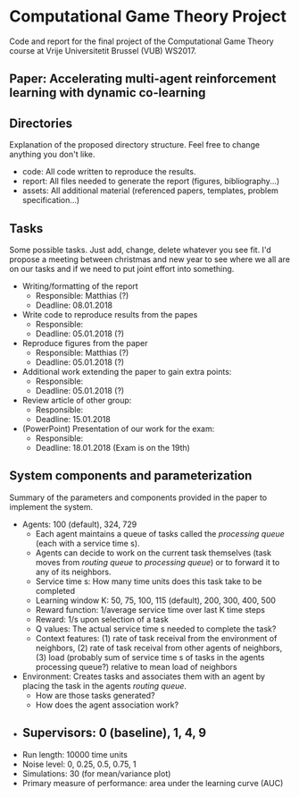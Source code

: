 # Computational Game Theory Project

Code and report for the final project of the Computational Game Theory course at Vrije Universitetit Brussel (VUB) WS2017.

## Paper: Accelerating multi-agent reinforcement learning with dynamic co-learning 

## Directories
Explanation of the proposed directory structure. Feel free to change anything you don't like.
- code: All code written to reproduce the results.
- report: All files needed to generate the report (figures, bibliography...)
- assets: All additional material (referenced papers, templates, problem specification...)

## Tasks
Some possible tasks. Just add, change, delete whatever you see fit. I'd propose a meeting between christmas and new year to see where we all are on our tasks and if we need to put joint effort into something.
- Writing/formatting of the report
  - Responsible: Matthias (?)
  - Deadline: 08.01.2018
- Write code to reproduce results from the papes
  - Responsible:
  - Deadline: 05.01.2018 (?)
- Reproduce figures from the paper
  - Responsible: Matthias (?)
  - Deadline: 05.01.2018 (?)
- Additional work extending the paper to gain extra points:
  - Responsible:
  - Deadline: 05.01.2018 (?)
- Review article of other group:
  - Responsible:
  - Deadline: 15.01.2018
- (PowerPoint) Presentation of our work for the exam:
  - Responsible:
  - Deadline: 18.01.2018 (Exam is on the 19th)

## System components and parameterization
Summary of the parameters and components provided in the paper to implement the system.
- Agents: 100 (default), 324, 729
  - Each agent maintains a queue of tasks called the _processing queue_ (each with a service time s).
  - Agents can decide to work on the current task themselves (task moves from _routing queue_ to _processing queue_) or       to forward it to any of its neighbors.
  - Service time s: How many time units does this task take to be completed
  - Learning window K: 50, 75, 100, 115 (default), 200, 300, 400, 500
  - Reward function: 1/average service time over last K time steps
  - Reward: 1/s upon selection of a task
  - Q values: The actual service time s needed to complete the task?
  - Context features: (1) rate of task receival from the environment of neighbors, (2) rate of task receival from other agents of neighbors, (3) load (probably sum of service time s of tasks in the agents processing queue?) relative to mean load of neighbors
- Environment: Creates tasks and associates them with an agent by placing the task in the agents _routing queue_.
  - How are those tasks generated?
  - How does the agent association work?
- Supervisors: 0 (baseline), 1, 4, 9
  -
- Run length: 10000 time units
- Noise level: 0, 0.25, 0.5, 0.75, 1
- Simulations: 30 (for mean/variance plot)
- Primary measure of performance: area under the learning curve (AUC)
